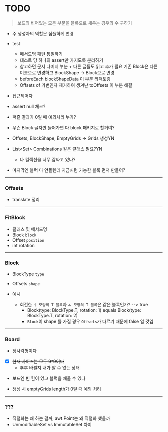 # TODO

> 보드의 비어있는 모든 부분을 블록으로 채우는 경우의 수 구하기 

- 주 생성자의 역할은 심플하게 변경
- test
    - 메서드명 패턴 통일하기
    - 테스트 당 하나의 assert만 가지도록 분리하기
    - 참고하던 문서 나머지 부분 + 다른 글들도 읽고 추가 필요
      기존 Block은 다른 이름으로 변경하고 BlockShape -> Block으로 변경
    - beforeEach blockShapeData 이 부분 리팩토링
    - Offsets of 가변인자 제거하여 생겨난 toOffsets 이 부분 해결

- 접근제어자
- assert null 체크?
- 퍼즐 결과가 0일 때 예외처리 누가?
- 무슨 Block 글자만 들어가면 다 block 패키지로 할거여?
- Offsets, BlockShape, EmptyGrids -> Grids 생성YN
- List<Set<Block>> Combinations 같은 클래스 필요?YN
    - 나 컬렉션을 너무 감싸고 있나?
- 마지막엔 블럭 다 안돌텐데 지금처럼 가능한 블록 먼저 만들어?

---

### Offsets
- translate 정리

---

### FitBlock
- 클래스 및 메서드명
- Block `block`
- Offset `position`
- int rotation

---

### Block
- BlockType `type`
- Offsets `shape`

- 예시
    - 회전한 `ㅓ 모양의 T 블록`과 `ㅗ 모양의 T 블록`은 같은 블록인가? --> true
        - Block(type: BlockType.T, rotation: 1) equals Block(type: BlockType.T, rotation: 2)
        -  `Block`이 shape 를 가질 경우 `Offsets`가 다르기 때문에 false 일 것임 

---

### Board
- 정사각형이다
- [x] ~~현재 사이즈는 모두 9*9이다~~
  - 추후 바뀔지 내가 알 수 없는 상태
- 보드엔 빈 칸이 있고 블럭을 채울 수 있다

- 생성 시 emptyGrids length가 0일 때 예외 처리
---

### ???
- 직렬화는 왜 하는 걸까, awt.Point는 왜 직렬화 했을까
- UnmodifiableSet vs ImmutableSet 차이
